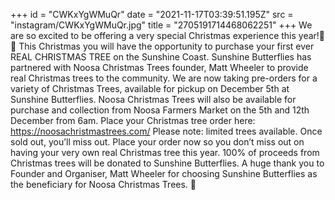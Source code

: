 +++
id = "CWKxYgWMuQr"
date = "2021-11-17T03:39:51.195Z"
src = "instagram/CWKxYgWMuQr.jpg"
title = "2705191714468062251"
+++
We are so excited to be offering a very special Christmas experience this year!🎄🎅 This Christmas you will have the opportunity to purchase your first ever REAL CHRISTMAS TREE on the Sunshine Coast. Sunshine Butterflies has partnered with Noosa Christmas Trees founder, Matt Wheeler to provide real Christmas trees to the community. We are now taking pre-orders for a variety of Christmas Trees, available for pickup on December 5th at Sunshine Butterflies. Noosa Christmas Trees will also be available for purchase and collection from Noosa Farmers Market on the 5th and 12th December from 6am. Place your Christmas tree order here: https://noosachristmastrees.com/ Please note: limited trees available. Once sold out, you’ll miss out. Place your order now so you don’t miss out on having your very own real Christmas tree this year. 100% of proceeds from Christmas trees will be donated to Sunshine Butterflies. A huge thank you to Founder and Organiser, Matt Wheeler for choosing Sunshine Butterflies as the beneficiary for Noosa Christmas Trees. 💜